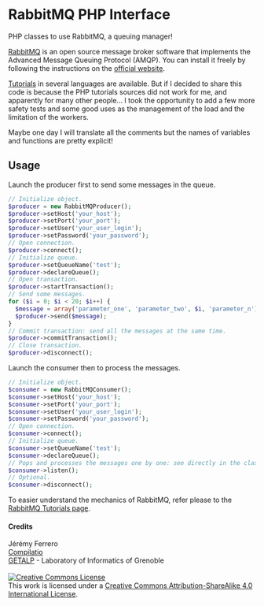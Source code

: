 # RabbitMQ PHP Interface

PHP classes to use RabbitMQ, a queuing manager!

[RabbitMQ](https://www.rabbitmq.com/features.html) is an open source message broker software that implements the Advanced Message Queuing Protocol (AMQP). You can install it freely by following the instructions on the [official website](https://www.rabbitmq.com/download.html). <br />

[Tutorials](https://www.rabbitmq.com/getstarted.html) in several languages are available. But if I decided to share this code is because the PHP tutorials sources did not work for me, and apparently for many other people... I took the opportunity to add a few more safety tests and some good uses as the management of the load and the limitation of the workers.

Maybe one day I will translate all the comments but the names of variables and functions are pretty explicit!

## Usage

Launch the producer first to send some messages in the queue.

```php
// Initialize object.
$producer = new RabbitMQProducer();
$producer->setHost('your_host');
$producer->setPort('your_port');
$producer->setUser('your_user_login');
$producer->setPassword('your_password');
// Open connection.
$producer->connect();
// Initialize queue.
$producer->setQueueName('test');
$producer->declareQueue();
// Open transaction.
$producer->startTransaction();
// Send some messages.
for ($i = 0; $i < 20; $i++) {
  $message = array('parameter_one', 'parameter_two', $i, 'parameter_n');
  $producer->send($message);
}
// Commit transaction: send all the messages at the same time.
$producer->commitTransaction();
// Close transaction.
$producer->disconnect();
```

Launch the consumer then to process the messages.

```php
// Initialize object.
$consumer = new RabbitMQConsumer();
$consumer->setHost('your_host');
$consumer->setPort('your_port');
$consumer->setUser('your_user_login');
$consumer->setPassword('your_password');
// Open connection.
$consumer->connect();
// Initialize queue.
$consumer->setQueueName('test');
$consumer->declareQueue();
// Pops and processes the messages one by one: see directly in the class for more information.
$consumer->listen();
// Optional.
$consumer->disconnect();
```
To easier understand the mechanics of RabbitMQ, refer please to the [RabbitMQ Tutorials page](https://www.rabbitmq.com/getstarted.html).

#### Credits

Jérémy Ferrero<br />
[Compilatio](https://www.compilatio.net/)<br />
[GETALP](http://getalp.imag.fr/xwiki/bin/view/Main/) - Laboratory of Informatics of Grenoble <br/> <br/>
<a rel="license" href="http://creativecommons.org/licenses/by-sa/4.0/"><img alt="Creative Commons License" style="border-width:0" src="https://i.creativecommons.org/l/by-sa/4.0/88x31.png" /></a><br />This work is licensed under a <a rel="license" href="http://creativecommons.org/licenses/by-sa/4.0/">Creative Commons Attribution-ShareAlike 4.0 International License</a>.
